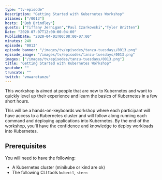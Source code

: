 ```yaml
---
type: "tv-episode"
Description: "Getting Started with Kubernetes Workshop"
aliases: ["/0013"]
hosts: ["Bob Brindley"]
guests: ["Tiffany Jernigan","Paul Czarkowski","Tyler Britten"]
Date: "2020-07-07T12:00:00-04:00"
PublishDate: "2020-04-01T00:00:00-07:00"
minutes: 240
episode: "0013"
episode_banner: "/images/tv/episodes/tanzu-tuesdays/0013.png"
episode_image: "/images/tv/episodes/tanzu-tuesdays/0013.png"
images: ["/images/tv/episodes/tanzu-tuesdays/0013.png"]
title: "Getting Started with Kubernetes Workshop"
youtube: ""
truncate: ""
twitch: "vmwaretanzu"
---
```


This workshop is aimed at people that are new to Kubernetes and want to quickly level up their experience and learn the basics of Kubernetes in a few short hours.

This will be a hands-on-keyboards workshop where each participant will have access to a Kubernetes cluster and will follow along running each command and deploying applications into Kubernetes. By the end of the workshop, you'll have the confidence and knowledge to deploy workloads into Kubernetes.

## Prerequisites

You will need to have the following:

* A Kubernetes cluster (minikube or kind are ok)
* The following CLI tools `kubectl`, `stern`
